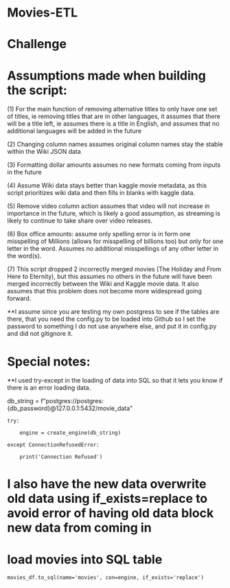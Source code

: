 # Movies-ETL

# Challenge

# Assumptions made when building the script:

(1) For the main function of removing alternative titles to only have one set of titles, ie removing titles that are in other languages, it assumes that there will be a title left, ie assumes there is a title in English, and assumes that no additional languages will be added in the future

(2) Changing column names assumes original column names stay the stable within the Wiki JSON data

(3) Formatting dollar amounts assumes no new formats coming from inputs in the future

(4) Assume Wiki data stays better than kaggle movie metadata, as this script prioritizes wiki data and then fills in blanks with kaggle data.

(5) Remove video column action assumes that video will not increase in importance in the future, which is likely a good assumption, as streaming is likely to continue to take share over video releases.

(6) Box office amounts: assume only spelling error is in form one misspelling of Millions (allows for misspelling of billions too) but only for one letter in the word.  Assumes no additional misspellings of any other letter in the word(s).

(7) This script dropped 2 incorrectly merged movies (The Holiday and From Here to Eternity), but this assumes no others in the future will have been merged incorrectly between the Wiki and Kaggle movie data.  It also assumes that this problem does not become more widespread going forward.

**I assume since you are testing my own postgress to see if the tables are there, that you need the config.py to be loaded into Github so I set the password to something I do not use anywhere else, and put it in config.py and did not gitignore it.

# Special notes:

**I used try-except in the loading of data into SQL so that it lets you know if there is an error loading data.  

 db_string = f"postgres://postgres:{db_password}@127.0.0.1:5432/movie_data"
 
    try:
    
        engine = create_engine(db_string)
        
    except ConnectionRefusedError:
    
        print('Connection Refused')

# I also have the new data overwrite old data using if_exists=replace to avoid error of having old data block new data from coming in

# load movies into SQL table
    
    movies_df.to_sql(name='movies', con=engine, if_exists='replace') 
